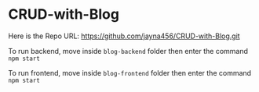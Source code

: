 # CRUD-with-Blog

Here is the Repo URL: https://github.com/jayna456/CRUD-with-Blog.git

To run backend, move inside `blog-backend` folder then enter the command `npm start`

To run frontend, move inside `blog-frontend` folder then enter the command `npm start`